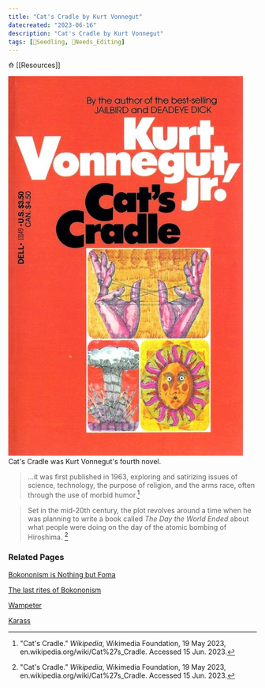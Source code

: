 ```yaml
---
title: "Cat's Cradle by Kurt Vonnegut"
datecreated: "2023-06-16"
description: "Cat's Cradle by Kurt Vonnegut"
tags: [🌱Seedling, 🧹Needs_Editing]
---
```


⟰  [[Resources]]

![](notes/images/Pasted%20image%2020230616130259.png#right50)
Cat's Cradle was Kurt Vonnegut's fourth novel.

>...it was first published in 1963, exploring and satirizing issues of science, technology, the purpose of religion, and the arms race, often through the use of morbid humor.[^1]

[^1]:"Cat's Cradle." _Wikipedia_, Wikimedia Foundation, 19 May 2023, en.wikipedia.org/wiki/Cat%27s_Cradle. Accessed 15 Jun. 2023.

>Set in the mid-20th century, the plot revolves around a time when he was planning to write a book called *The Day the World Ended* about what people were doing on the day of the atomic bombing of Hiroshima. [^2]

[^2]:"Cat's Cradle." _Wikipedia_, Wikimedia Foundation, 19 May 2023, en.wikipedia.org/wiki/Cat%27s_Cradle. Accessed 15 Jun. 2023.

### Related Pages

[Bokononism is Nothing but Foma](notes/Bokononism%20is%20Nothing%20but%20Foma.md)

[The last rites of Bokononism](notes/The%20last%20rites%20of%20Bokononism.md)

[Wampeter](notes/Wampeter.md)

[Karass](notes/Karass.md)